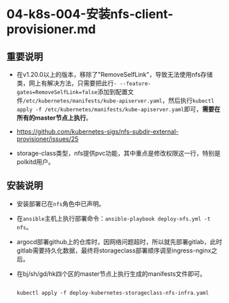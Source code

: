 # 04-k8s-004-安装nfs-client-provisioner.md

## 重要说明
- 在v1.20.0以上的版本，移除了"RemoveSelfLink"，导致无法使用nfs存储类，网上有解决方法，只需要把此行`- --feature-gates=RemoveSelfLink=false`添加到配置文件`/etc/kubernetes/manifests/kube-apiserver.yaml`，然后执行`kubectl apply -f /etc/kubernetes/manifests/kube-apiserver.yaml`即可，**需要在所有的master节点上执行**。

- https://github.com/kubernetes-sigs/nfs-subdir-external-provisioner/issues/25

- storage-class类型，nfs提供pvc功能，其中重点是修改权限这一行，特别是polkitd用户。

## 安装说明
- 安装部署已在`nfs`角色中已声明。

- 在`ansible`主机上执行部署命令：`ansible-playbook deploy-nfs.yml -t nfs`。

- argocd部署github上的仓库时，因网络问题超时，所以就先部署gitlab，此时gitlab需要持久化数据，最终将storageclass部署顺序调至ingress-nginx之后。

- 在bj/sh/gd/hk四个区的master节点上执行生成的manifests文件即可。
   
   ```shell
   
   kubectl apply -f deploy-kubernetes-storageclass-nfs-infra.yaml
   
   ```
   